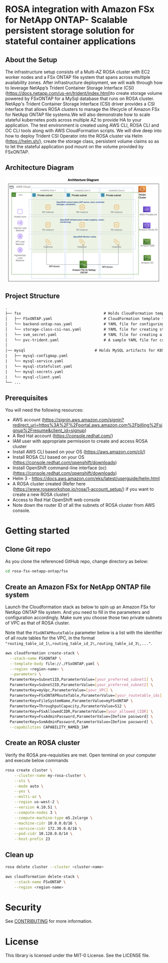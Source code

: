 # ROSA integration with Amazon FSx for NetApp ONTAP- Scalable persistent storage solution for stateful container applications

## About the Setup

The infrastructure setup consists of a Multi-AZ ROSA cluster with  EC2 worker nodes and a FSx ONTAP file system that spans across multiple availability zones. After infrastructure deployment, we will walk through how to leverage NetApp’s Trident Container Storage Interface (CSI) (<https://docs.netapp.com/us-en/trident/index.html>)to create storage volume powered by FSxONTAP for a MySql database that runs on ROSA cluster. NetApp's Trident Container Storage Interface (CSI) driver provides a CSI interface that allows ROSA clusters to manage the lifecycle of Amazon FSx for NetApp ONTAP file systems.We will also demonstrate how to scale stateful kubernetes pods across multiple AZ to provide HA to your application. The test environment is created using AWS CLI, ROSA CLI and OC CLI tools along with AWS CloudFormation scripts. We will dive deep into how to deploy Trident CSI Operator into the ROSA cluster via Helm (<https://helm.sh/>), create the storage class, persistent volume claims so as to let the stateful application pod mount on the volume provided by FSxONTAP.

## Architecture Diagram

![Diagram](/Architecture.png)

## Project Structure

```txt
.
├── fsx                                     # Holds CloudFormation templates for creating the network environment and FSxONTAP file system
│   ├── FSxONTAP.yaml                       # CloudFormation template for creating FSxONTAP File System
│   └── backend-ontap-nas.yaml              # YAML file for configuring backend settings of Trident CSI
│   └── storage-class-csi-nas.yaml          # YAML file for creating storage class 
│   └── svm_secret.yaml                     # YAML file for creating a k8s secret that stores credentials of FSxONTAP
│   └── pvc-trident.yaml                    # A sample YAML file for creating PVC for trident CSI
│  
│── mysql                               # Holds MySQL artifacts for K8S
|   ├── mysql-configmap.yaml
|   └── mysql-service.yaml
|   └── mysql-statefulset.yaml
|   └── mysql-secrets.yaml
|   └── mysql-client.yaml
└── ...
```

## Prerequisites

You will need the following resources:

* AWS account (https://signin.aws.amazon.com/signin?redirect_uri=https%3A%2F%2Fportal.aws.amazon.com%2Fbilling%2Fsignup%2Fresume&client_id=signup)
* A Red Hat account (https://console.redhat.com/)
* IAM user with appropriate permission to create and access ROSA cluster
* Install AWS CLI based on your OS (https://aws.amazon.com/cli/)
* Install ROSA CLI based on your OS (https://console.redhat.com/openshift/downloads)
* Install OpenShift command-line interface (oc) (https://console.redhat.com/openshift/downloads)
* Helm 3 - https://docs.aws.amazon.com/eks/latest/userguide/helm.html
* A ROSA cluster created (Refer here (https://www.rosaworkshop.io/rosa/1-account_setup/) if you want to create a new ROSA cluster)
* Access to Red Hat OpenShift web console
* Note down the router ID of all the subnets of ROSA cluster from AWS console.

# Getting started

## Clone Git repo

As you clone the referenced GitHub repo, change directory as below:

```sh
cd rosa-fsx-netapp-ontap/fsx
```

## Create an Amazon FSx for NetApp ONTAP file system

Launch the Cloudformation stack as below to spin up an Amazon FSx for NetApp ONTAP file system. And you need to fill in the parameters and configuration accordingly. Make sure you choose those two private subnets of VPC as that of ROSA cluster.

Note that the `FSxONTAPRouteTable` parameter below is a list with the identifier of all route tables for the VPC, in the format `"routing_table_id_1\,routing_table_id_2\,routing_table_id_3\,..."`.

```sh
aws cloudformation create-stack \
  --stack-name FSXONTAP \
  --template-body file://./FSxONTAP.yaml \
  --region <region-name> \
  --parameters \
  ParameterKey=Subnet1ID,ParameterValue=[your_preferred_subnet1] \
  ParameterKey=Subnet2ID,ParameterValue=[your_preferred_subnet2] \
  ParameterKey=myVpc,ParameterValue=[your_VPC] \
  ParameterKey=FSxONTAPRouteTable,ParameterValue=[your_routetable_ids] \
  ParameterKey=FileSystemName,ParameterValue=myFSxONTAP \
  ParameterKey=ThroughputCapacity,ParameterValue=512 \
  ParameterKey=FSxAllowedCIDR,ParameterValue=[your_allowed_CIDR] \
  ParameterKey=FsxAdminPassword,ParameterValue=[Define password] \
  ParameterKey=SvmAdminPassword,ParameterValue=[Define password] \
  --capabilities CAPABILITY_NAMED_IAM    
```

## Create an ROSA cluster

Verify the ROSA pre-requisities are met. Open terminal on your computer and execute below commands 

```sh
rosa create cluster \
    --cluster-name my-rosa-cluster \
    --sts \
    --mode auto \
    --yes \
    --multi-az \
    --region us-west-2 \
    --version 4.10.51 \
    --compute-nodes 3 \
    --compute-machine-type m5.2xlarge \
    --machine-cidr 10.0.0.0/16 \
    --service-cidr 172.30.0.0/16 \
    --pod-cidr 10.128.0.0/14 \
    --host-prefix 23
```

## Clean up

```sh
rosa delete cluster --cluster <cluster-name>
```

```sh
aws cloudformation delete-stack \
    --stack-name FSxONTAP \
    --region <region-name>
```

# Security

See [CONTRIBUTING](https://github.com/aws-samples/mltiaz-fsxontap-eks/blob/main/CONTRIBUTING.md) for more information.

# License

This library is licensed under the MIT-0 License. See the LICENSE file.
